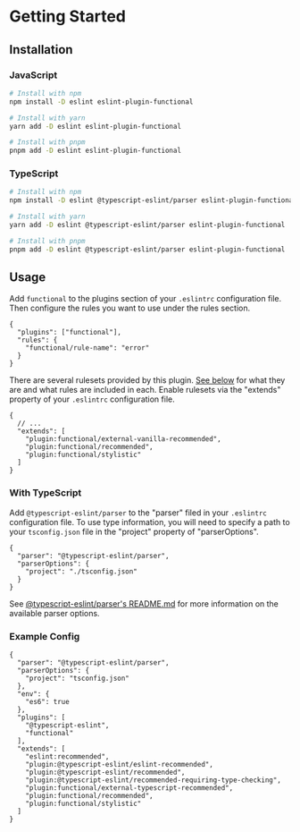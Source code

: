# Getting Started

## Installation

### JavaScript

```sh
# Install with npm
npm install -D eslint eslint-plugin-functional

# Install with yarn
yarn add -D eslint eslint-plugin-functional

# Install with pnpm
pnpm add -D eslint eslint-plugin-functional
```

### TypeScript

```sh
# Install with npm
npm install -D eslint @typescript-eslint/parser eslint-plugin-functional

# Install with yarn
yarn add -D eslint @typescript-eslint/parser eslint-plugin-functional

# Install with pnpm
pnpm add -D eslint @typescript-eslint/parser eslint-plugin-functional
```

## Usage

Add `functional` to the plugins section of your `.eslintrc` configuration file. Then configure the rules you want to use under the rules section.

```jsonc
{
  "plugins": ["functional"],
  "rules": {
    "functional/rule-name": "error"
  }
}
```

There are several rulesets provided by this plugin.
[See below](#rulesets) for what they are and what rules are included in each.
Enable rulesets via the "extends" property of your `.eslintrc` configuration file.

```jsonc
{
  // ...
  "extends": [
    "plugin:functional/external-vanilla-recommended",
    "plugin:functional/recommended",
    "plugin:functional/stylistic"
  ]
}
```

### With TypeScript

Add `@typescript-eslint/parser` to the "parser" filed in your `.eslintrc` configuration file.
To use type information, you will need to specify a path to your `tsconfig.json` file in the "project" property of "parserOptions".

```jsonc
{
  "parser": "@typescript-eslint/parser",
  "parserOptions": {
    "project": "./tsconfig.json"
  }
}
```

See [@typescript-eslint/parser's README.md](https://github.com/typescript-eslint/typescript-eslint/tree/main/packages/parser#readme) for more information on the available parser options.

### Example Config

```jsonc
{
  "parser": "@typescript-eslint/parser",
  "parserOptions": {
    "project": "tsconfig.json"
  },
  "env": {
    "es6": true
  },
  "plugins": [
    "@typescript-eslint",
    "functional"
  ],
  "extends": [
    "eslint:recommended",
    "plugin:@typescript-eslint/eslint-recommended",
    "plugin:@typescript-eslint/recommended",
    "plugin:@typescript-eslint/recommended-requiring-type-checking",
    "plugin:functional/external-typescript-recommended",
    "plugin:functional/recommended",
    "plugin:functional/stylistic"
  ]
}
```
